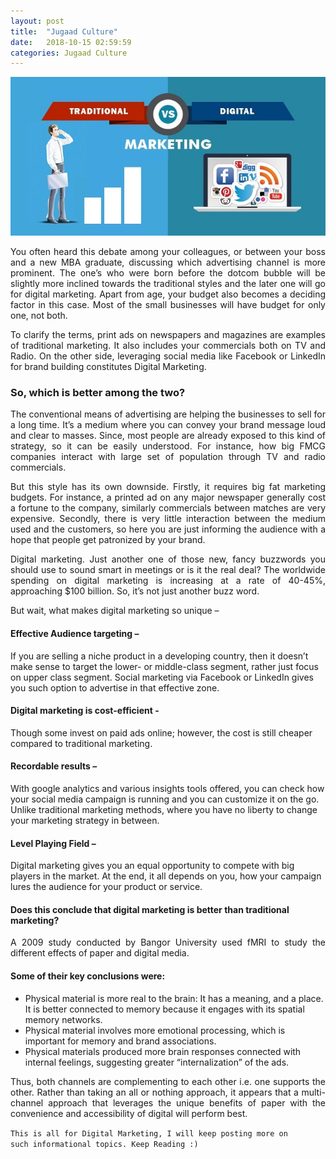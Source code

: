 ```yaml
---
layout: post
title:  "Jugaad Culture"
date:   2018-10-15 02:59:59
categories: Jugaad Culture
---
```

<!-- ---
layout: post
title:  "Digital Vs Traditional Marketing"
date:   2018-09-30 02:59:59
categories: Digital Vs Traditional Marketing
--- -->


<html>
<head>
<style>
div {
  text-align: justify;
  text-justify: inter-word;
}
</style>
</head>
<body>


<img src="/img/digital.jpg" class="img-responsive" alt="">
<p>
	

</p>

<p align="justify">You often heard this debate among your colleagues, or between your boss and a new MBA graduate, discussing which advertising channel is more prominent. The one’s who were born before the dotcom bubble will be slightly more inclined towards the traditional styles and the later one will go for digital marketing. Apart from age, your budget also becomes a deciding factor in this case. Most of the small businesses will have budget for only one, not both.</p>

<p align="justify">To clarify the terms, print ads on newspapers and magazines are examples of traditional marketing. It also includes your commercials both on TV and Radio. On the other side, leveraging social media like Facebook or LinkedIn for brand building constitutes Digital Marketing.</p>

<h3>So, which is better among the two?</h3>
<p align="justify">The conventional means of advertising are helping the businesses to sell for a long time. It’s a medium where you can convey your brand message loud and clear to masses. Since, most people are already exposed to this kind of strategy, so it can be easily understood. For instance, how big FMCG companies interact with large set of population through TV and radio commercials.</p>


<p align="justify">But this style has its own downside. Firstly, it requires big fat marketing budgets. For instance, a printed ad on any major newspaper generally cost a fortune to the company, similarly commercials between matches are very expensive. Secondly, there is very little interaction between the medium used and the customers, so here you are just informing the audience with a hope that people get patronized by your brand.</p>

<p align="justify">Digital marketing. Just another one of those new, fancy buzzwords you should use to sound smart in meetings or is it the real deal? The worldwide spending on digital marketing is increasing at a rate of 40-45%, approaching $100 billion. So, it’s not just another buzz word.</p>
<p align="justify">But wait, what makes digital marketing so unique –</p>
<p align="justify"><h4>Effective Audience targeting –</h4>If you are selling a niche product in a developing country, then it doesn’t make sense to target the lower- or middle-class segment, rather just focus on upper class segment. Social marketing via Facebook or LinkedIn gives you such option to advertise in that effective zone.</p>
<p align="justify"><h4>Digital marketing is cost-efficient -</h4>Though some invest on paid ads online; however, the cost is still cheaper compared to traditional marketing.</p>
<p align="justify"><h4>Recordable results –</h4>With google analytics and various insights tools offered, you can check how your social media campaign is running and you can customize it on the go. Unlike traditional marketing methods, where you have no liberty to change your marketing strategy in between.</p>
<p align="justify"><h4>Level Playing Field –</h4>Digital marketing gives you an equal opportunity to compete with big players in the market. At the end, it all depends on you, how your campaign lures the audience for your product or service.</p>
<h4>Does this conclude that digital marketing is better than traditional marketing?</h4>
<p align="justify">A 2009 study conducted by Bangor University used fMRI to study the different effects of paper and digital media.
<h4>Some of their key conclusions were:</h4>
<ul style="list-style-type:disc;">
<li>Physical material is more real to the brain: It has a meaning, and a place. It is better connected to memory because it engages with its spatial memory networks.</li>
<li>Physical material involves more emotional processing, which is important for memory and brand associations.</li>
<li>Physical materials produced more brain responses connected with internal feelings, suggesting greater “internalization” of the ads.</li>
</ul>
</p>
<p align="justify">Thus, both channels are complementing to each other i.e. one supports the other. Rather than taking an all or nothing approach, it appears that a multi-channel approach that leverages the unique benefits of paper with the convenience and accessibility of digital will perform best.</p>


<code>This is all for Digital Marketing, I will keep posting more on such informational topics. Keep Reading :)</code>

</body>
</html>

<!-- <html>
<head>
<style>
div {
  text-align: justify;
  text-justify: inter-word;
}
</style>
</head>
<body>


<img src="/img/jugaad.jpg" class="img-responsive" alt="">
<p>
	

</p>

<p align="justify">One society defines Jugaad to be as clever, innovative, resourceful and flexible while others feels it as means of avoiding from your duties and finding a shortest path that is not reliable in long run.</p>

<p align="justify">If you have ever worked in India, then you must be aware of this word and have practically applied in your work life. For Instance – Under Mangalyaan Project, “The rocket was not powerful enough to reach Mars. Americans or British people would say, ‘Forget it. We need a more powerful rocket.’ But Indians thought, ‘How can we make this rocket, which is not powerful enough to reach Mars, reach there?’ They launched it and became the first country to reach Mars at such low cost i.e. Rs. 473 cr. But what does it tell you? Some feels they were right that they took the chances and was successful, but others feel does it really makes sense to risk such a big project and end up with nothing.</p>


<p align="justify">The famous book Jugaad Innovation: A Frugal and Flexible Approach to Innovation for the 21st century, co-authored by Navi Radjou, Jaideep Prabhu and Simone Ahuja, also talks about how leading companies are practising jugaad to pioneer growth. But when you talk about running businesses in India, this jugaad mentality hurts. Many feels jugaad to be a corruption, bending the rules and beating the system.</p>

<h4>Where Does this phenomenon comes from?</h4>



<p align="justify">If you are from India, then your jugaad journey would have started it from adjusting your antenna’s and beating up your TV sets to get proper connection. We were so used to of this Jugaad that we are ready to touch antennas but can’t afford to get it repaired.</p>
<h4>But does Jugaad always helps?</h4>

<p align="justify">The Commonwealth Games are an example of bad jugaad. During that time, Commonwealth was more famous for how beautifully our government had covered the heaps of garbage with beautiful banners in their front. Then there was the incident of the stage catching fire during one of the Make in India events in Mumbai, a couple of years ago. But the worst form of jugaad can be seen in the Indian healthcare industry. There are thousands of medical practitioners in India who doesn’t have a proper degree to treat the patient. But this jugaad concept helps them to be a doctor.</p>
<p align="justify">So, at the end, its our choice whether we want a permanent solution for the problem or just a jugaad to fix to for time being.</p>

<code>This is all for Jugaad Culture, I will keep posting more on such informational topics. Keep Reading :)</code>

</body>
</html>
 -->